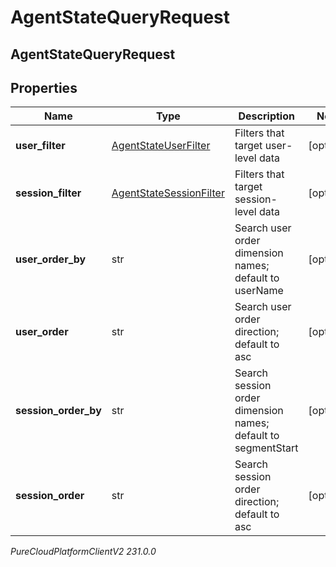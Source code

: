 # AgentStateQueryRequest

## AgentStateQueryRequest

## Properties

|Name | Type | Description | Notes|
|------------ | ------------- | ------------- | -------------|
| **user_filter** | [AgentStateUserFilter](AgentStateUserFilter) | Filters that target user-level data | [optional] |
| **session_filter** | [AgentStateSessionFilter](AgentStateSessionFilter) | Filters that target session-level data | [optional] |
| **user_order_by** | str | Search user order dimension names; default to userName | [optional] |
| **user_order** | str | Search user order direction; default to asc | [optional] |
| **session_order_by** | str | Search session order dimension names; default to segmentStart | [optional] |
| **session_order** | str | Search session order direction; default to asc | [optional] |



_PureCloudPlatformClientV2 231.0.0_
